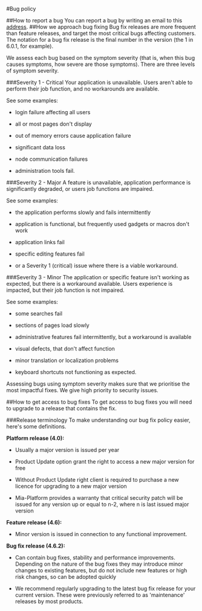 #Bug policy


##How to report a bug
You can report a bug by writing an email to this [address](mailto:roberto.nava@mia-platform.eu).
##How we approach bug fixing
Bug fix releases are more frequent than feature releases, and target the most critical bugs affecting customers. The notation for a bug fix release is the final number in the version (the 1 in 6.0.1, for example).

We assess each bug based on the symptom severity (that is, when this bug causes symptoms, how severe are those symptoms). There are three levels of symptom severity.

###Severity 1 - Critical
Your application is unavailable. Users aren't able to perform their job function, and no workarounds are available.

See some examples:  

* login failure affecting all users

* all or most pages don't display

* out of memory errors cause application failure

* significant data loss

* node communication failures

* administration tools fail.


###Severity 2 - Major
A feature is unavailable, application performance is significantly degraded, or users job functions are impaired.

See some examples:  

* the application performs slowly and fails intermittently

* application is functional, but frequently used gadgets or macros don't work

* application links fail

* specific editing features fail

* or a Severity 1 (critical) issue where there is a viable workaround.

###Severity 3 - Minor
The application or specific feature isn't working as expected, but there is a workaround available. Users experience is impacted, but their job function is not impaired.

See some examples:  

* some searches fail

* sections of pages load slowly

* administrative features fail intermittently, but a workaround is available

* visual defects, that don't affect function

* minor translation or localization problems

* keyboard shortcuts not functioning as expected.

Assessing bugs using symptom severity makes sure that we prioritise the most impactful fixes. We give high priority to security issues.

##How to get access to bug fixes
To get access to bug fixes you will need to upgrade to a release that contains the fix.

###Release terminology
To make understanding our bug fix policy easier, here's some definitions.

**Platform release (4.0):**

* Usually a major version is issued per year

* Product Update option grant the right to access a new major version for free

* Without Product Update right client is required to purchase a new licence for upgrading to a new major version

* Mia-Platform provides a warranty that critical security patch will be issued for any version up or equal to n-2, where n is last issued major version


**Feature release (4.6):**

* Minor version is issued in connection to any functional improvement.

**Bug fix release (4.6.2):**

* Can contain bug fixes, stability and performance improvements. Depending on the nature of the bug fixes they may introduce minor changes to existing features, but do not include new features or high risk changes, so can be adopted quickly

* We recommend regularly upgrading to the latest bug fix release for your current version. These were previously referred to as 'maintenance' releases by most products.
